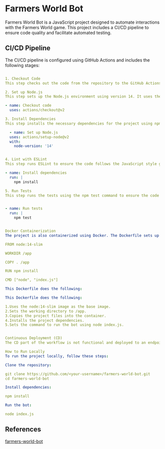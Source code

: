 # Farmers World Bot

Farmers World Bot is a JavaScript project designed to automate interactions with the Farmers World game. This project includes a CI/CD pipeline to ensure code quality and facilitate automated testing.

## CI/CD Pipeline

The CI/CD pipeline is configured using GitHub Actions and includes the following stages:

```yaml

1. Checkout Code
This step checks out the code from the repository to the GitHub Actions runner. It uses the `actions/checkout@v2` action.

2. Set up Node.js
This step sets up the Node.js environment using version 14. It uses the `actions/setup-node@v2` action.

- name: Checkout code
  uses: actions/checkout@v2

3. Install Dependencies
This step installs the necessary dependencies for the project using npm install.

  - name: Set up Node.js
  uses: actions/setup-node@v2
  with:
    node-version: '14'


4. Lint with ESLint
This step runs ESLint to ensure the code follows the JavaScript style guide. It installs ESLint and runs it on the project files.

- name: Install dependencies
  run: |
    npm install

5. Run Tests
This step runs the tests using the npm test command to ensure the code works as expected.


- name: Run tests
  run: |
    npm test


Docker Containerization
The project is also containerized using Docker. The Dockerfile sets up a container for the Farmers World Bot application. Here is the content of the Dockerfile:

FROM node:14-slim

WORKDIR /app

COPY . /app

RUN npm install

CMD ["node", "index.js"]

This Dockerfile does the following:

This Dockerfile does the following:

1.Uses the node:14-slim image as the base image.
2.Sets the working directory to /app.
3.Copies the project files into the container.
4.Installs the project dependencies.
5.Sets the command to run the bot using node index.js.


Continuous Deployment (CD)
The CD part of the workflow is not functional and deployed to an endpoint in this example.

How to Run Locally
To run the project locally, follow these steps:

Clone the repository:

git clone https://github.com/<your-username>/farmers-world-bot.git
cd farmers-world-bot

Install dependencies:

npm install

Run the bot:

node index.js

```


## References
[farmers-world-bot](https://github.com/SmartBotBlack/farmers-world-bot)